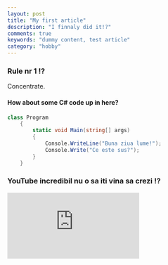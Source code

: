 ```yaml
---
layout: post
title: "My first article"
description: "I finnaly did it!?"
comments: true
keywords: "dummy content, test article"
category: "hobby"
---
```



### Rule nr 1 !?

Concentrate.

#### How about some C# code up in here?

```csharp
class Program
    {
        static void Main(string[] args)
        {
            Console.WriteLine("Buna ziua lume!"); 
            Console.Write("Ce este sus?");
        }
    }
```

### YouTube incredibil nu o sa iti vina sa crezi !? 

<div class="video-container"><iframe src="https://www.youtube.com/watch?v=CglhQzAIOvE" frameborder="0" allowfullscreen></iframe></div>

